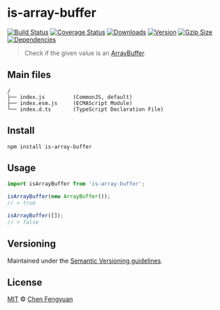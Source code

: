 # is-array-buffer

[![Build Status](https://img.shields.io/github/workflow/status/fengyuanchen/is-array-buffer/ci/main.svg)](https://github.com/fengyuanchen/is-array-buffer/actions) [![Coverage Status](https://img.shields.io/codecov/c/github/fengyuanchen/is-array-buffer.svg)](https://codecov.io/gh/fengyuanchen/is-array-buffer) [![Downloads](https://img.shields.io/npm/dm/is-array-buffer.svg)](https://www.npmjs.com/package/is-array-buffer) [![Version](https://img.shields.io/npm/v/is-array-buffer.svg)](https://www.npmjs.com/package/is-array-buffer) [![Gzip Size](https://img.shields.io/bundlephobia/minzip/is-array-buffer.svg)](https://unpkg.com/is-array-buffer/dist/cropper.common.js) [![Dependencies](https://img.shields.io/david/fengyuanchen/is-array-buffer.svg)](https://www.npmjs.com/package/is-array-buffer)

> Check if the given value is an [ArrayBuffer](https://developer.mozilla.org/en-US/docs/Web/JavaScript/Reference/Global_Objects/ArrayBuffer).

## Main files

```text
/
├── index.js         (CommonJS, default)
├── index.esm.js     (ECMAScript Module)
└── index.d.ts       (TypeScript Declaration File)
```

## Install

```shell
npm install is-array-buffer
```

## Usage

```js
import isArrayBuffer from 'is-array-buffer';

isArrayBuffer(new ArrayBuffer());
// > true

isArrayBuffer([]);
// > false
```

## Versioning

Maintained under the [Semantic Versioning guidelines](https://semver.org/).

## License

[MIT](https://opensource.org/licenses/MIT) © [Chen Fengyuan](https://chenfengyuan.com/)
